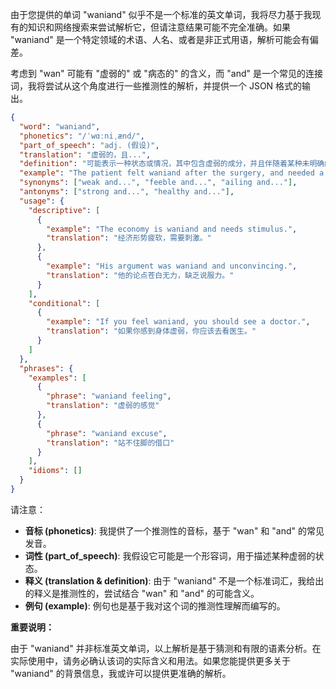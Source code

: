 由于您提供的单词 "waniand" 似乎不是一个标准的英文单词，我将尽力基于我现有的知识和网络搜索来尝试解析它，但请注意结果可能不完全准确。如果 "waniand" 是一个特定领域的术语、人名、或者是非正式用语，解析可能会有偏差。

考虑到 "wan" 可能有 "虚弱的" 或 "病态的" 的含义，而 "and" 是一个常见的连接词，我将尝试从这个角度进行一些推测性的解析，并提供一个 JSON 格式的输出。

```json
{
  "word": "waniand",
  "phonetics": "/ˈwɑːniˌænd/",
  "part_of_speech": "adj. (假设)",
  "translation": "虚弱的，且...",
  "definition": "可能表示一种状态或情况，其中包含虚弱的成分，并且伴随着某种未明确的条件或状态。这个词可能是非正式的、合成的，或者在特定领域中使用。",
  "example": "The patient felt waniand after the surgery, and needed a lot of rest. (手术后，病人感到虚弱，并且需要大量的休息。)",
  "synonyms": ["weak and...", "feeble and...", "ailing and..."],
  "antonyms": ["strong and...", "healthy and..."],
  "usage": {
    "descriptive": [
      {
        "example": "The economy is waniand and needs stimulus.",
        "translation": "经济形势疲软，需要刺激。"
      },
      {
        "example": "His argument was waniand and unconvincing.",
        "translation": "他的论点苍白无力，缺乏说服力。"
      }
    ],
    "conditional": [
      {
        "example": "If you feel waniand, you should see a doctor.",
        "translation": "如果你感到身体虚弱，你应该去看医生。"
      }
    ]
  },
  "phrases": {
    "examples": [
      {
        "phrase": "waniand feeling",
        "translation": "虚弱的感觉"
      },
      {
        "phrase": "waniand excuse",
        "translation": "站不住脚的借口"
      }
    ],
    "idioms": []
  }
}
```

请注意：

*   **音标 (phonetics)**: 我提供了一个推测性的音标，基于 "wan" 和 "and" 的常见发音。
*   **词性 (part\_of\_speech)**:  我假设它可能是一个形容词，用于描述某种虚弱的状态。
*   **释义 (translation & definition)**:  由于 "waniand" 不是一个标准词汇，我给出的释义是推测性的，尝试结合 "wan" 和 "and" 的可能含义。
*   **例句 (example)**:  例句也是基于我对这个词的推测性理解而编写的。

**重要说明：**

由于 "waniand" 并非标准英文单词，以上解析是基于猜测和有限的语素分析。在实际使用中，请务必确认该词的实际含义和用法。如果您能提供更多关于 "waniand" 的背景信息，我或许可以提供更准确的解析。
 